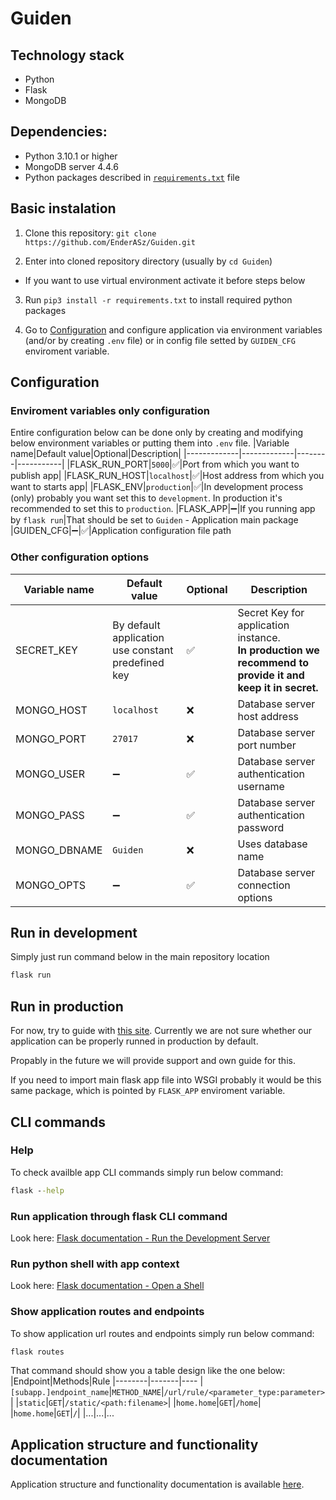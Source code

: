 # Guiden
## Technology stack
- Python
- Flask
- MongoDB

## Dependencies:
- Python 3.10.1 or higher
- MongoDB server 4.4.6
- Python packages described in [`requirements.txt`](requirements.txt) file

## Basic instalation
1. Clone this repository:
`git clone https://github.com/EnderASz/Guiden.git`

2. Enter into cloned repository directory (usually by `cd Guiden`)

- If you want to use virtual environment activate it before steps below

3. Run `pip3 install -r requirements.txt` to install required python packages

4. Go to [Configuration](#Configuration) and configure application via environment variables (and/or by creating `.env` file) or in config file setted by `GUIDEN_CFG` enviroment variable.

## Configuration
### Enviroment variables only configuration
Entire configuration below can be done only by creating and modifying below environment
variables or putting them into `.env` file.
|Variable name|Default value|Optional|Description|
|-------------|-------------|--------|-----------|
|FLASK_RUN_PORT|`5000`|:white_check_mark:|Port from which you want to publish app|
|FLASK_RUN_HOST|`localhost`|:white_check_mark:|Host address from which you want to starts app|
|FLASK_ENV|`production`|:white_check_mark:|In development process (only) probably you want set this to `development`. In production it's recommended to set this to `production`.
|FLASK_APP|:heavy_minus_sign:|If you running app by `flask run`|That should be set to `Guiden` - Application main package
|GUIDEN_CFG|:heavy_minus_sign:|:white_check_mark:|Application configuration file path

### Other configuration options
|Variable name|Default value|Optional|Description|
|-------------|-------------|--------|-----------|
|SECRET_KEY|By default application use constant predefined key|:white_check_mark:|Secret Key for application instance.<br>**In production we recommend to provide it and keep it in secret.**
|MONGO_HOST|`localhost`|:x:|Database server host address|
|MONGO_PORT|`27017`|:x:|Database server port number|
|MONGO_USER|:heavy_minus_sign:|:white_check_mark:|Database server authentication username|
|MONGO_PASS|:heavy_minus_sign:|:white_check_mark:|Database server authentication password|
|MONGO_DBNAME|`Guiden`|:x:|Uses database name|
|MONGO_OPTS|:heavy_minus_sign:|:white_check_mark:|Database server connection options|

## Run in development
Simply just run command below in the main repository location
```bash
flask run
```

## Run in production
For now, try to guide with
[this site](https://flask.palletsprojects.com/en/2.0.x/deploying/index.html). Currently we are not sure whether our application can be properly runned in production by default.

Propably in the future we will provide support and own guide for this.

If you need to import main flask app file into WSGI probably it would be this
same package, which is pointed by `FLASK_APP` enviroment variable.

## CLI commands
### Help
To check availble app CLI commands simply run below command:
```cmd
flask --help
```

### Run application through flask CLI command
Look here:
[Flask documentation - Run the Development Server](https://flask.palletsprojects.com/en/2.0.x/cli/#run-the-development-server)

### Run python shell with app context
Look here:
[Flask documentation - Open a Shell](https://flask.palletsprojects.com/en/2.0.x/cli/#open-a-shell)

### Show application routes and endpoints
To show application url routes and endpoints simply run below command:
```cmd
flask routes
```
That command should show you a table design like the one below:
|Endpoint|Methods|Rule
|--------|-------|----
|`[subapp.]endpoint_name`|`METHOD_NAME`|`/url/rule/<parameter_type:parameter>`|
|`static`|`GET`|`/static/<path:filename>`|
|`home.home`|`GET`|`/home`|
|`home.home`|`GET`|`/`|
|...|...|...

## Application structure and functionality documentation
Application structure and functionality documentation is available [here](./Guiden/Guiden.md).
